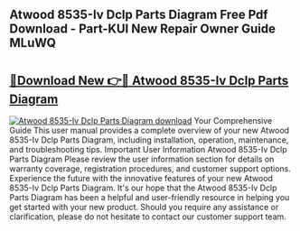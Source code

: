 ## Atwood 8535-Iv Dclp Parts Diagram Free Pdf Download - Part-KUI New Repair Owner Guide MLuWQ

# <h2><a href="http://dfm8xu.blite.top/?on=Atwood+8535-Iv+Dclp+Parts+Diagram">🔗Download New 👉🔴 Atwood 8535-Iv Dclp Parts Diagram</a></h2>

[![Atwood 8535-Iv Dclp Parts Diagram download](https://i.imgur.com/lujVjoI.png)](http://dfm8xu.blite.top/?on=Atwood+8535-Iv+Dclp+Parts+Diagram)
Your Comprehensive Guide This user manual provides a complete overview of your new Atwood 8535-Iv Dclp Parts Diagram, including installation, operation, maintenance, and troubleshooting tips. Important User Information Atwood 8535-Iv Dclp Parts Diagram Please review the user information section for details on warranty coverage, registration procedures, and customer support options. Experience the future with the innovative features of your new Atwood 8535-Iv Dclp Parts Diagram. It's our hope that the Atwood 8535-Iv Dclp Parts Diagram has been a helpful and user-friendly resource in helping you get started with your new product. Should you require any assistance or clarification, please do not hesitate to contact our customer support team.
